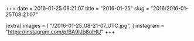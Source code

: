 +++
date = 2016-01-25 08:21:07
title = "2016-01-25"
slug = "2016/2016-01-25T08:21:07"

[extra]
images = [
    "/2016-01-25_08-21-07_UTC.jpg",
]
instagram = "https://instagram.com/p/BA9IJb8oIHU"
+++

